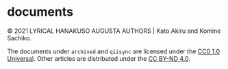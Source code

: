 # documents

<object type="image/svg+xml" data="https://gh-card.dev/repos/paithiov909/documents.svg?fullname=&link_target=_blank"></object>

&copy; 2021 LYRICAL HANAKUSO AUGUSTA AUTHORS | Kato Akiru and Komine Sachiko.

The documents under `archived` and `qiisync` are licensed under the [CC0 1.0 Universal](https://creativecommons.org/publicdomain/zero/1.0/deed.ja).
Other articles are distributed under the [CC BY-ND 4.0](https://creativecommons.org/licenses/by-nd/4.0/deed.ja).


